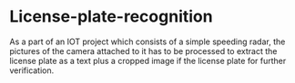 # License-plate-recognition
As a part of an IOT project which consists of a simple speeding radar, the pictures of the camera attached to it has to be processed to extract the license plate as a text plus a cropped image if the license plate for further verification.  
